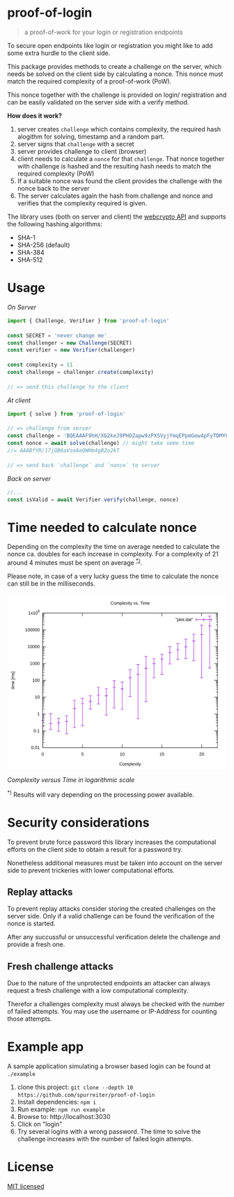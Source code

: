 # proof-of-login

> a proof-of-work for your login or registration endpoints

To secure open endpoints like login or registration you might like to add some extra hurdle to the client side.

This package provides methods to create a challenge on the server, which needs be solved on the client side by calculating a nonce. This nonce must match the required complexity of a proof-of-work (PoW).

This nonce together with the challenge is provided on login/ registration and can be easily validated on the server side with a verify method.

**How does it work?**

1. server creates `challenge` which contains complexity, the required hash alogithm for solving, timestamp and a random part.
2. server signs that `challenge` with a secret
3. server provides challenge to client (browser)
4. client needs to calculate a `nonce` for that `challenge`.
   That nonce together with challenge is hashed and the resulting hash needs to match the required complexity (PoW)
5. If a suitable nonce was found the client provides the challenge with the nonce back to the server
6. The server calculates again the hash from challenge and nonce and verifies that the complexity required is given.

The library uses (both on server and client) the [webcrypto API](https://developer.mozilla.org/en-US/docs/Web/API/Crypto) and supports the following hashing algorithms:

- SHA-1
- SHA-256 (default)
- SHA-384
- SHA-512

# Usage

*On Server*
```js
import { Challenge, Verifier } from 'proof-of-login'

const SECRET = 'never change me'
const challenger = new Challenge(SECRET)
const verifier = new Verifier(challenger)

const complexity = 11
const challenge = challenger.create(complexity)

// => send this challenge to the client
```

*At client*
```js
import { solve } from 'proof-of-login'

// => challenge from server
const challenge = 'BQEAAAF9hH/Xb2keJ9PHOZapw9zPXSVyjYmqEPpmGew4pFyTDMY833aTb3KgrJU94H070XFf8IYKSsCR3PGbZA=='
const nonce = await solve(challenge) // might take seme time
//= AAABfYR/17jQB6aVseAeQWHm4gBZo2kT

// => send back `challenge` and `nonce` to server
```

*Back on server*
```js
//...
const isValid = await Verifier.verify(challenge, nonce)
```

# Time needed to calculate nonce

Depending on the complexity the time on average needed to calculate the nonce ca. doubles for each increase in complexity. For a complexity of 21 around 4 minutes must be spent on average <sup><a href="#proc">*)</a></sup>.

Please note, in case of a very lucky guess the time to calculate the nonce can still be in the milliseconds.

![benckmark](./benchmark/benchmark.svg)

*Complexity versus Time in logarithmic scale* 

<a name="proc"></a>

<sup>*)</sup> Results will vary depending on the processing power available.

# Security considerations

To prevent brute force password this library increases the computational efforts on the client side to obtain a result for a password try.

Nonetheless additional measures must be taken into account on the server side to prevent trickeries with lower computational efforts.

## Replay attacks

To prevent replay attacks consider storing the created challenges on the server side. Only if a valid challenge can be found the verification of the nonce is started.

After any succussful or unsuccessful verification delete the challenge and provide a fresh one.

## Fresh challenge attacks

Due to the nature of the unprotected endpoints an attacker can always request a fresh challenge with a low computational complexity. 

Therefor a challenges complexity must always be checked with the number of failed attempts. You may use the username or IP-Address for counting those attempts.

# Example app

A sample application simulating a browser based login can be found at `./example` 

1. clone this project: `git clone --depth 10 https://github.com/spurreiter/proof-of-login`
2. Install dependencies: `npm i`
3. Run example: `npm run example`
4. Browse to: http://localhost:3030
5. Click on "login"
6. Try several logins with a wrong password. The time to solve the challenge increases with the number of failed login attempts.

# License

[MIT licensed](./LICENSE)

